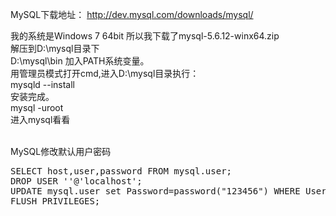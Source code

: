 MySQL下载地址：
<a href="http://dev.mysql.com/downloads/mysql/" target="_blank">http://dev.mysql.com/downloads/mysql/</a>

我的系统是Windows 7 64bit 所以我下载了mysql-5.6.12-winx64.zip<br>
解压到D:\mysql目录下<br>
D:\mysql\bin 加入PATH系统变量。<br>
用管理员模式打开cmd,进入D:\mysql目录执行：<br>
mysqld --install<br>
安装完成。<br>
mysql -uroot<br>
进入mysql看看<br>
<br/>

MySQL修改默认用户密码
<pre>
SELECT host,user,password FROM mysql.user;
DROP USER ''@'localhost';
UPDATE mysql.user set Password=password("123456") WHERE User="root";
FLUSH PRIVILEGES;
</pre>
